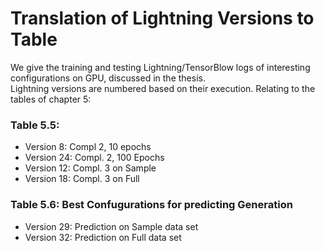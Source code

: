 # Translation of Lightning Versions to Table

We give the training and testing Lightning/TensorBlow logs of interesting configurations on GPU, discussed in the thesis.  
Lightning versions are numbered based on their execution. Relating to the tables of chapter 5:

### Table 5.5:
* Version 8: Compl 2, 10 epochs
* Version 24: Compl. 2, 100 Epochs
* Version 12: Compl. 3 on Sample
* Version 18: Compl. 3 on Full

### Table 5.6: Best Confugurations for predicting Generation
* Version 29: Prediction on Sample data set
* Version 32: Prediction on Full data set

